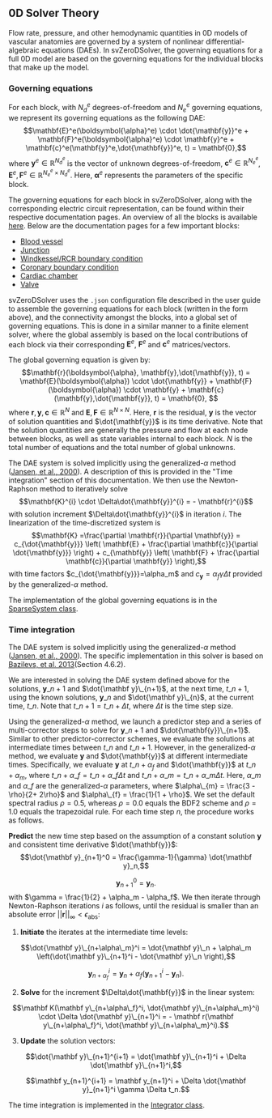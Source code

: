 ## 0D Solver Theory

Flow rate, pressure, and other hemodynamic quantities in 0D models of vascular anatomies are governed by a system of nonlinear differential-algebraic equations (DAEs). In svZeroDSolver, the governing equations for a full 0D model are based on the governing equations for the individual blocks that make up the model.

### Governing equations

For each block, with $N_d^e$ degrees-of-freedom and $N_e^e$ governing equations, we represent its governing equations as the following DAE: 
$$\mathbf{E}^e(\boldsymbol{\alpha}^e) \cdot \dot{\mathbf{y}}^e + \mathbf{F}^e(\boldsymbol{\alpha}^e) \cdot \mathbf{y}^e + \mathbf{c}^e(\mathbf{y}^e,\dot{\mathbf{y}}^e, t) = \mathbf{0},$$
where $\mathbf{y}^e \in \mathbb{R}^{N_d^e}$ is the vector of unknown degrees-of-freedom, $\mathbf{c}^e \in \mathbb{R}^{N_e^e}$, $\textbf{E}^e,\textbf{F}^e \in \mathbb{R}^{N_e^e \times N_d^e}$. Here, $\boldsymbol{\alpha}^e$ represents the parameters of the specific block.

The governing equations for each block in svZeroDSolver, along with the corresponding electric circuit representation, can be found within their respective documentation pages. An overview of all the blocks is available [here](https://simvascular.github.io/svZeroDSolver/class_block.html). Below are the documentation pages for a few important blocks:

* [Blood vessel](https://simvascular.github.io/svZeroDSolver/class_blood_vessel.html)
* [Junction](https://simvascular.github.io/svZeroDSolver/class_junction.html)
* [Windkessel/RCR boundary condition](https://simvascular.github.io/svZeroDSolver/class_windkessel_b_c.html)
* [Coronary boundary condition](https://simvascular.github.io/svZeroDSolver/class_open_loop_coronary_b_c.html)
* [Cardiac chamber](https://simvascular.github.io/svZeroDSolver/class_chamber_elastance_inductor.html)
* [Valve](https://simvascular.github.io/svZeroDSolver/class_valve_tanh.html)

svZeroDSolver uses the `.json` configuration file described in the user guide to assemble the governing equations for each block (written in the form above), and the connectivity amongst the blocks, into a global set of governing equations. This is done in a similar manner to a finite element solver, where the global assembly is based on the local contributions of each block via their corresponding $\textbf{E}^e$, $\textbf{F}^e$ and $\textbf{c}^e$ matrices/vectors. 

The global governing equation is given by:
$$\mathbf{r}(\boldsymbol{\alpha}, \mathbf{y},\dot{\mathbf{y}}, t) = \mathbf{E}(\boldsymbol{\alpha}) \cdot \dot{\mathbf{y}} + \mathbf{F}(\boldsymbol{\alpha}) \cdot \mathbf{y} + \mathbf{c}(\mathbf{y},\dot{\mathbf{y}}, t) = \mathbf{0}, $$
where $\mathbf{r},\mathbf{y},\mathbf{c} \in \mathbb{R}^{N}$ and $\textbf{E},\textbf{F} \in \mathbb{R}^{N \times N}$. Here, $\mathbf{r}$ is the residual, $\mathbf{y}$ is the vector of solution quantities and $\dot{\mathbf{y}}$ is its time derivative. Note that the solution quantities are generally the pressure and flow at each node between blocks, as well as state variables internal to each block. $N$ is the total number of equations and the total number of global unknowns. 

The DAE system is solved implicitly using the generalized-$\alpha$ method (<a href="#0d-Jansen2000">Jansen, et al., 2000</a>). A description of this is provided in the "Time integration" section of this documentation. We then use the Newton-Raphson method to iteratively solve
$$\mathbf{K}^{i} \cdot \Delta\dot{\mathbf{y}}^{i} = - \mathbf{r}^{i}$$
with solution increment $\Delta\dot{\mathbf{y}}^{i}$ in iteration $i$. The linearization of the time-discretized system is
$$\mathbf{K} =\frac{\partial \mathbf{r}}{\partial \mathbf{y}} = c_{\dot{\mathbf{y}}} \left( \mathbf{E} + \frac{\partial \mathbf{c}}{\partial
\dot{\mathbf{y}}} \right) + c_{\mathbf{y}} \left( \mathbf{F} + \frac{\partial \mathbf{c}}{\partial \mathbf{y}} \right),$$
with time factors $c_{\dot{\mathbf{y}}}=\alpha_m$ and $c_{\mathbf{y}}=\alpha_f\gamma\Delta t$ provided by the generalized-$\alpha$ method.

The implementation of the global governing equations is in the [SparseSystem class](https://simvascular.github.io/svZeroDSolver/class_sparse_system.html). 

### Time integration

<!--For unknown reasons, need to escape (\) underscores for SOME in-line eqns from here onwards. See below:-->
<!--https://docs.mathjax.org/en/latest/input/tex/html.html#interactions-with-content-management-systems-->
<!--https://stackoverflow.com/questions/77375192/latex-equation-does-not-render-as-in-line-math-with-jekyll-and-mathjax-->

The DAE system is solved implicitly using the generalized-$\alpha$ method (<a href="#0d-Jansen2000">Jansen, et al., 2000</a>). The specific implementation in this solver is based on <a href="#0d-Bazilevs2013">Bazilevs, et al. 2013</a>(Section 4.6.2).

We are interested in solving the DAE system defined above for the solutions, $\mathbf{y}\_{n+1}$ and $\dot{\mathbf y}\_{n+1}$, at the
next time, $t\_{n+1}$, using the known solutions, $\mathbf y\_n$ and $\dot{\mathbf y}\_{n}$, at the current time, $t\_n$. Note that $t\_{n+1} = t\_n + \Delta t$, where $\Delta t$ is the time step size.

Using the generalized-$\alpha$ method, we launch a predictor step and a series of multi-corrector steps to solve for $\mathbf{y}\_{n+1}$ and $\dot{\mathbf{y}}\_{n+1}$. Similar to other predictor-corrector schemes, we evaluate the solutions at intermediate times between $t\_{n}$ and $t\_{n + 1}$. However, in the generalized-$\alpha$ method, we evaluate $\mathbf{y}$ and $\dot{\mathbf{y}}$ at different intermediate times. Specifically, we evaluate $\mathbf{y}$ at $t\_{n+\alpha_{f}}$ and $\dot{\mathbf{y}}$ at $t\_{n+\alpha_{m}}$, where $t\_{n+\alpha\_{f}} = t\_{n} + \alpha\_{f}\Delta t$ and $t\_{n+\alpha\_{m}} = t\_{n} + \alpha\_{m}\Delta t$. Here, $\alpha\_{m}$ and $\alpha\_{f}$ are the generalized-$\alpha$ parameters, where $\alpha\_{m} = \frac{3 - \rho}{2+ 2\rho}$ and $\alpha\_{f} = \frac{1}{1 + \rho}$. We set the default spectral radius $\rho=0.5$, whereas $\rho=0.0$ equals the BDF2 scheme and $\rho=1.0$ equals the trapezoidal rule. For each time step $n$, the procedure works as follows.

**Predict** the new time step based on the assumption of a constant solution $\mathbf{y}$ and consistent time derivative $\dot{\mathbf{y}}$:
$$\dot{\mathbf y}_{n+1}^0 = \frac{\gamma-1}{\gamma} \dot{\mathbf y}_n,$$ 

$$\mathbf y_{n+1}^0 = \mathbf y_n.$$ 
with $\gamma = \frac{1}{2} + \alpha_m - \alpha_f$. We then iterate through Newton-Raphson iterations $i$ as follows, until the residual is smaller than an absolute error $||\mathbf r||_\infty < \epsilon_\text{abs}$:

1. **Initiate** the iterates at the intermediate time levels:

$$\dot{\mathbf y}\_{n+\alpha\_m}^i = \dot{\mathbf y}\_n + \alpha\_m \left(\dot{\mathbf y}\_{n+1}^i - \dot{\mathbf y}\_n  \right),$$

$$\mathbf y_{n+\alpha_f}^i= \mathbf y_n + \alpha_f \left( \mathbf y_{n+1}^i - \mathbf y_n \right).$$

2. **Solve** for the increment $\Delta\dot{\mathbf{y}}$ in the linear system:

$$\mathbf K(\mathbf y\_{n+\alpha\_f}^i, \dot{\mathbf y}\_{n+\alpha\_m}^i) \cdot \Delta \dot{\mathbf y}\_{n+1}^i = - \mathbf r(\mathbf y\_{n+\alpha\_f}^i, \dot{\mathbf y}\_{n+\alpha\_m}^i).$$

3. **Update** the solution vectors:

$$\dot{\mathbf y}\_{n+1}^{i+1} = \dot{\mathbf y}\_{n+1}^i + \Delta \dot{\mathbf y}\_{n+1}^i,$$

$$\mathbf y_{n+1}^{i+1} = \mathbf y_{n+1}^i + \Delta \dot{\mathbf y}_{n+1}^i \gamma \Delta t_n.$$

The time integration is implemented in the [Integrator class](https://simvascular.github.io/svZeroDSolver/class_integrator.html). 
